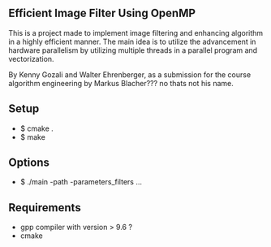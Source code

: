 ## Efficient Image Filter Using OpenMP

This is a project made to implement image filtering and enhancing algorithm in a highly efficient manner. The main idea is to utilize the advancement in hardware parallelism by utilizing multiple threads in a parallel program and vectorization.

By Kenny Gozali and Walter Ehrenberger, as a submission for the course algorithm engineering by Markus Blacher??? no thats not his name.

## Setup

* $ cmake .
* $ make

## Options

* $ ./main -path -parameters_filters ...

## Requirements

* gpp compiler with version > 9.6 ?
* cmake
